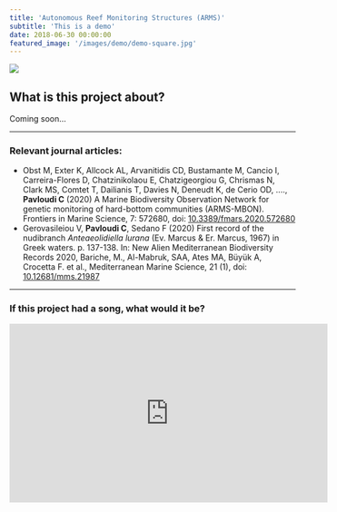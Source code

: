 ```yaml
---
title: 'Autonomous Reef Monitoring Structures (ARMS)'
subtitle: 'This is a demo'
date: 2018-06-30 00:00:00
featured_image: '/images/demo/demo-square.jpg'
---
```


![](/mysite/images/demo/demo-landscape.jpg)

## What is this project about?

Coming soon...

---

### Relevant journal articles:
* Obst M, Exter K, Allcock AL, Arvanitidis CD, Bustamante M, Cancio I, Carreira-Flores D, Chatzinikolaou E, Chatzigeorgiou G, Chrismas N, Clark MS, Comtet T, Dailianis T, Davies N, Deneudt K, de Cerio OD, ...., **Pavloudi C** (2020) A Marine Biodiversity Observation Network for genetic monitoring of hard-bottom communities (ARMS-MBON). Frontiers in Marine Science, 7: 572680, doi: [10.3389/fmars.2020.572680](https://doi.org/10.3389/fmars.2020.572680)
* Gerovasileiou V, **Pavloudi C**, Sedano F (2020) First record of the nudibranch *Anteaeolidiella lurana* (Ev. Marcus & Er. Marcus, 1967) in Greek waters.  p. 137-138. In: New Alien Mediterranean Biodiversity Records 2020, Bariche, M., Al-Mabruk, SAA, Ates MA, Büyük A, Crocetta F. et al., Mediterranean Marine Science, 21 (1), doi: [10.12681/mms.21987](https://doi.org/10.12681/mms.21987)


---

### If this project had a song, what would it be?

<iframe width="560" height="315" src="https://www.youtube.com/embed/6dOwHzCHfgA" frameborder="0" allow="accelerometer; autoplay; clipboard-write; encrypted-media; gyroscope; picture-in-picture" allowfullscreen></iframe>
